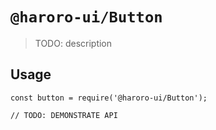 # `@haroro-ui/Button`

> TODO: description

## Usage

```
const button = require('@haroro-ui/Button');

// TODO: DEMONSTRATE API
```
